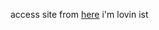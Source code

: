 access site from <a href="https://kitaaaaaaaaaa.github.io/ist-showcase/" target="_blank">here</a>
i'm lovin ist
